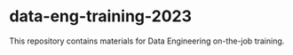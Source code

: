 # data-eng-training-2023

This repository contains materials for Data Engineering on-the-job training. 
